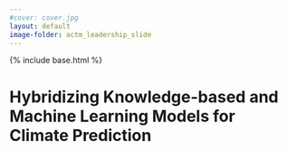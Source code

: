 ```yaml
---
#cover: cover.jpg
layout: default
image-folder: actm_leadership_slide
---
```

{% include base.html %}

# Hybridizing Knowledge-based and Machine Learning Models for Climate Prediction

<div id="adobe-dc-view" style="width: 800px;"></div>
<script src="https://documentcloud.adobe.com/view-sdk/viewer.js"></script>
<script type="text/javascript">
	document.addEventListener("adobe_dc_view_sdk.ready", function(){
		var adobeDCView = new AdobeDC.View({clientId: "fb1b04b20faa4b3c81d632bd8a00270e", divId: "adobe-dc-view"});
		adobeDCView.previewFile({
			content:{location: {url: "{{base}}/images/{{page.image-folder}}/actm_leadership_slide.pdf"}},
			metaData:{fileName: "actm_leadership_slide.pdf"}
		}, {embedMode: "IN_LINE"});
	});
</script>

